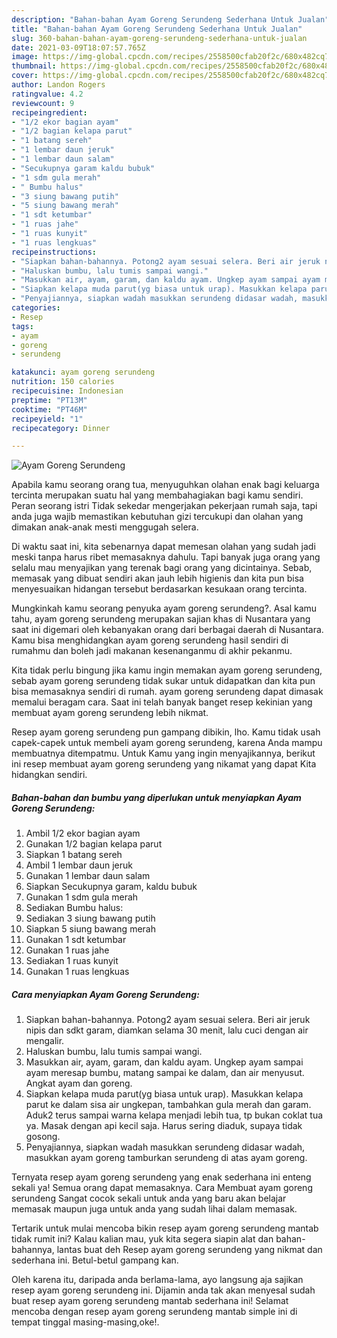 ```yaml
---
description: "Bahan-bahan Ayam Goreng Serundeng Sederhana Untuk Jualan"
title: "Bahan-bahan Ayam Goreng Serundeng Sederhana Untuk Jualan"
slug: 360-bahan-bahan-ayam-goreng-serundeng-sederhana-untuk-jualan
date: 2021-03-09T18:07:57.765Z
image: https://img-global.cpcdn.com/recipes/2558500cfab20f2c/680x482cq70/ayam-goreng-serundeng-foto-resep-utama.jpg
thumbnail: https://img-global.cpcdn.com/recipes/2558500cfab20f2c/680x482cq70/ayam-goreng-serundeng-foto-resep-utama.jpg
cover: https://img-global.cpcdn.com/recipes/2558500cfab20f2c/680x482cq70/ayam-goreng-serundeng-foto-resep-utama.jpg
author: Landon Rogers
ratingvalue: 4.2
reviewcount: 9
recipeingredient:
- "1/2 ekor bagian ayam"
- "1/2 bagian kelapa parut"
- "1 batang sereh"
- "1 lembar daun jeruk"
- "1 lembar daun salam"
- "Secukupnya garam kaldu bubuk"
- "1 sdm gula merah"
- " Bumbu halus"
- "3 siung bawang putih"
- "5 siung bawang merah"
- "1 sdt ketumbar"
- "1 ruas jahe"
- "1 ruas kunyit"
- "1 ruas lengkuas"
recipeinstructions:
- "Siapkan bahan-bahannya. Potong2 ayam sesuai selera. Beri air jeruk nipis dan sdkt garam, diamkan selama 30 menit, lalu cuci dengan air mengalir."
- "Haluskan bumbu, lalu tumis sampai wangi."
- "Masukkan air, ayam, garam, dan kaldu ayam. Ungkep ayam sampai ayam meresap bumbu, matang sampai ke dalam, dan air menyusut. Angkat ayam dan goreng."
- "Siapkan kelapa muda parut(yg biasa untuk urap). Masukkan kelapa parut ke dalam sisa air ungkepan, tambahkan gula merah dan garam. Aduk2 terus sampai warna kelapa menjadi lebih tua, tp bukan coklat tua ya. Masak dengan api kecil saja. Harus sering diaduk, supaya tidak gosong."
- "Penyajiannya, siapkan wadah masukkan serundeng didasar wadah, masukkan ayam goreng tamburkan serundeng di atas ayam goreng."
categories:
- Resep
tags:
- ayam
- goreng
- serundeng

katakunci: ayam goreng serundeng 
nutrition: 150 calories
recipecuisine: Indonesian
preptime: "PT13M"
cooktime: "PT46M"
recipeyield: "1"
recipecategory: Dinner

---
```



![Ayam Goreng Serundeng](https://img-global.cpcdn.com/recipes/2558500cfab20f2c/680x482cq70/ayam-goreng-serundeng-foto-resep-utama.jpg)

Apabila kamu seorang orang tua, menyuguhkan olahan enak bagi keluarga tercinta merupakan suatu hal yang membahagiakan bagi kamu sendiri. Peran seorang istri Tidak sekedar mengerjakan pekerjaan rumah saja, tapi anda juga wajib memastikan kebutuhan gizi tercukupi dan olahan yang dimakan anak-anak mesti menggugah selera.

Di waktu  saat ini, kita sebenarnya dapat memesan olahan yang sudah jadi meski tanpa harus ribet memasaknya dahulu. Tapi banyak juga orang yang selalu mau menyajikan yang terenak bagi orang yang dicintainya. Sebab, memasak yang dibuat sendiri akan jauh lebih higienis dan kita pun bisa menyesuaikan hidangan tersebut berdasarkan kesukaan orang tercinta. 



Mungkinkah kamu seorang penyuka ayam goreng serundeng?. Asal kamu tahu, ayam goreng serundeng merupakan sajian khas di Nusantara yang saat ini digemari oleh kebanyakan orang dari berbagai daerah di Nusantara. Kamu bisa menghidangkan ayam goreng serundeng hasil sendiri di rumahmu dan boleh jadi makanan kesenanganmu di akhir pekanmu.

Kita tidak perlu bingung jika kamu ingin memakan ayam goreng serundeng, sebab ayam goreng serundeng tidak sukar untuk didapatkan dan kita pun bisa memasaknya sendiri di rumah. ayam goreng serundeng dapat dimasak memalui beragam cara. Saat ini telah banyak banget resep kekinian yang membuat ayam goreng serundeng lebih nikmat.

Resep ayam goreng serundeng pun gampang dibikin, lho. Kamu tidak usah capek-capek untuk membeli ayam goreng serundeng, karena Anda mampu membuatnya ditempatmu. Untuk Kamu yang ingin menyajikannya, berikut ini resep membuat ayam goreng serundeng yang nikamat yang dapat Kita hidangkan sendiri.

<!--inarticleads1-->

##### Bahan-bahan dan bumbu yang diperlukan untuk menyiapkan Ayam Goreng Serundeng:

1. Ambil 1/2 ekor bagian ayam
1. Gunakan 1/2 bagian kelapa parut
1. Siapkan 1 batang sereh
1. Ambil 1 lembar daun jeruk
1. Gunakan 1 lembar daun salam
1. Siapkan Secukupnya garam, kaldu bubuk
1. Gunakan 1 sdm gula merah
1. Sediakan  Bumbu halus:
1. Sediakan 3 siung bawang putih
1. Siapkan 5 siung bawang merah
1. Gunakan 1 sdt ketumbar
1. Gunakan 1 ruas jahe
1. Sediakan 1 ruas kunyit
1. Gunakan 1 ruas lengkuas




<!--inarticleads2-->

##### Cara menyiapkan Ayam Goreng Serundeng:

1. Siapkan bahan-bahannya. Potong2 ayam sesuai selera. Beri air jeruk nipis dan sdkt garam, diamkan selama 30 menit, lalu cuci dengan air mengalir.
1. Haluskan bumbu, lalu tumis sampai wangi.
1. Masukkan air, ayam, garam, dan kaldu ayam. Ungkep ayam sampai ayam meresap bumbu, matang sampai ke dalam, dan air menyusut. Angkat ayam dan goreng.
1. Siapkan kelapa muda parut(yg biasa untuk urap). Masukkan kelapa parut ke dalam sisa air ungkepan, tambahkan gula merah dan garam. Aduk2 terus sampai warna kelapa menjadi lebih tua, tp bukan coklat tua ya. Masak dengan api kecil saja. Harus sering diaduk, supaya tidak gosong.
1. Penyajiannya, siapkan wadah masukkan serundeng didasar wadah, masukkan ayam goreng tamburkan serundeng di atas ayam goreng.




Ternyata resep ayam goreng serundeng yang enak sederhana ini enteng sekali ya! Semua orang dapat memasaknya. Cara Membuat ayam goreng serundeng Sangat cocok sekali untuk anda yang baru akan belajar memasak maupun juga untuk anda yang sudah lihai dalam memasak.

Tertarik untuk mulai mencoba bikin resep ayam goreng serundeng mantab tidak rumit ini? Kalau kalian mau, yuk kita segera siapin alat dan bahan-bahannya, lantas buat deh Resep ayam goreng serundeng yang nikmat dan sederhana ini. Betul-betul gampang kan. 

Oleh karena itu, daripada anda berlama-lama, ayo langsung aja sajikan resep ayam goreng serundeng ini. Dijamin anda tak akan menyesal sudah buat resep ayam goreng serundeng mantab sederhana ini! Selamat mencoba dengan resep ayam goreng serundeng mantab simple ini di tempat tinggal masing-masing,oke!.

